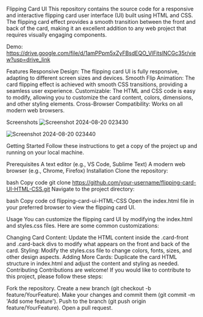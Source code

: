 Flipping Card UI
This repository contains the source code for a responsive and interactive flipping card user interface (UI) built using HTML and CSS. The flipping card effect provides a smooth transition between the front and back of the card, making it an excellent addition to any web project that requires visually engaging components.

Demo:
https://drive.google.com/file/d/1amPPpm5xZyFBsdEQO_VlFitslNCGc35r/view?usp=drive_link

Features
Responsive Design: The flipping card UI is fully responsive, adapting to different screen sizes and devices.
Smooth Flip Animation: The card flipping effect is achieved with smooth CSS transitions, providing a seamless user experience.
Customizable: The HTML and CSS code is easy to modify, allowing you to customize the card content, colors, dimensions, and other styling elements.
Cross-Browser Compatibility: Works on all modern web browsers.

Screenshots
![Screenshot 2024-08-20 023430](https://github.com/user-attachments/assets/b0c93180-f034-47f7-9507-c763abeb8c62)

![Screenshot 2024-08-20 023440](https://github.com/user-attachments/assets/60538d13-eada-46e2-994f-978acd057fb3)

Getting Started
Follow these instructions to get a copy of the project up and running on your local machine.

Prerequisites
A text editor (e.g., VS Code, Sublime Text)
A modern web browser (e.g., Chrome, Firefox)
Installation
Clone the repository:

bash
Copy code
git clone https://github.com/your-username/flipping-card-UI-HTML-CSS.git
Navigate to the project directory:

bash
Copy code
cd flipping-card-ui-HTML-CSS
Open the index.html file in your preferred browser to view the flipping card UI.

Usage
You can customize the flipping card UI by modifying the index.html and styles.css files. Here are some common customizations:

Changing Card Content: Update the HTML content inside the .card-front and .card-back divs to modify what appears on the front and back of the card.
Styling: Modify the styles.css file to change colors, fonts, sizes, and other design aspects.
Adding More Cards: Duplicate the card HTML structure in index.html and adjust the content and styling as needed.
Contributing
Contributions are welcome! If you would like to contribute to this project, please follow these steps:

Fork the repository.
Create a new branch (git checkout -b feature/YourFeature).
Make your changes and commit them (git commit -m 'Add some feature').
Push to the branch (git push origin feature/YourFeature).
Open a pull request.

